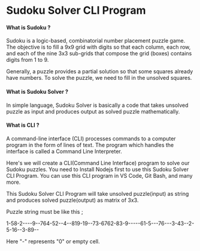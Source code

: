 # Sudoku Solver CLI Program

#### What is Sudoku ?

Sudoku is a logic-based, combinatorial number placement puzzle game. The objective is to fill a 9x9 grid with digits so that each column, each row, and each of  the nine 3x3 sub-grids that compose the grid (boxes) contains digits from 1 to 9.

Generally, a puzzle provides a partial solution so that some squares already have numbers. To solve the puzzle, we need to fill in the unsolved squares.

#### What is Sudoku Solver ?

In simple language, Sudoku Solver is basically a code that takes unsolved puzzle as input and produces output as solved puzzle mathematically.

#### What is CLI ?

A command-line interface (CLI) processes commands to a computer program in the form of lines of text. The program which handles the interface is called a Command Line Interpreter.

Here's we will create a CLI(Command Line Interface) program to solve our Sudoku puzzles. You need to Install Nodejs first to use this Sudoku Solver CLI Program. You can use this CLI program in VS Code, Git Bash, and many more.

This Sudoku Solver CLI Program will take unsolved puzzle(input) as string and produces solved puzzle(output) as matrix of 3x3.

Puzzle string must be like this  ;

1-58-2----9--764-52--4--819-19--73-6762-83-9-----61-5---76---3-43--2-5-16--3-89--

Here "-" represents "0" or empty cell.